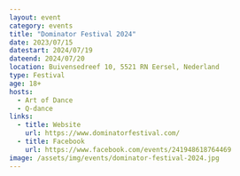 ```yaml
---
layout: event
category: events
title: "Dominator Festival 2024"
date: 2023/07/15
datestart: 2024/07/19
dateend: 2024/07/20
location: Buivensedreef 10, 5521 RN Eersel, Nederland
type: Festival
age: 18+
hosts:
  - Art of Dance
  - Q-dance
links:
  - title: Website
    url: https://www.dominatorfestival.com/
  - title: Facebook
    url: https://www.facebook.com/events/241948618764469
image: /assets/img/events/dominator-festival-2024.jpg
---
```

